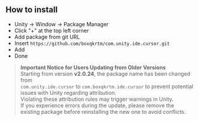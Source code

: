 ## How to install
- Unity -> Window -> Package Manager  
- Click "+" at the top left corner  
- Add package from git URL  
- Insert `https://github.com/boxqkrtm/com.unity.ide.cursor.git`  
- Add  
- Done

> **Important Notice for Users Updating from Older Versions**  
> Starting from version **v2.0.24**, the package name has been changed from  
> `com.unity.ide.cursor` to `com.boxqkrtm.ide.cursor` to prevent potential issues with Unity regarding attribution.  
> Violating these attribution rules may trigger warnings in Unity.  
> If you experience errors during the update, please remove the existing package before reinstalling the new one to avoid conflicts.
